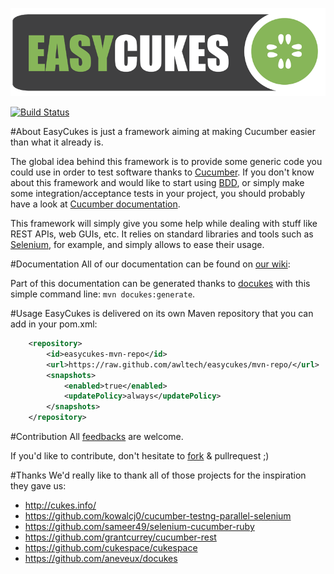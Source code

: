 ![EasyCukes](etc/logo.png)

[![Build Status](https://travis-ci.org/aneveux/easycukes.svg)](https://travis-ci.org/aneveux/easycukes)

#About
EasyCukes is just a framework aiming at making Cucumber easier than what it already is.

The global idea behind this framework is to provide some generic code you could use in order to test software thanks to [Cucumber](http://cukes.info/). If you don't know about this framework and would like to start using [BDD](https://en.wikipedia.org/wiki/Behavior-driven_development), or simply make some integration/acceptance tests in your project, you should probably have a look at [Cucumber documentation](https://github.com/cucumber/cucumber/wiki).

This framework will simply give you some help while dealing with stuff like REST APIs, web GUIs, etc. It relies on standard libraries and tools such as [Selenium](http://docs.seleniumhq.org/), for example, and simply allows to ease their usage.

#Documentation
All of our documentation can be found on [our wiki](https://github.com/awltech/easycukes/wiki):

Part of this documentation can be generated thanks to [docukes](https://github.com/aneveux/docukes) with this simple command line: `mvn docukes:generate`.

#Usage
EasyCukes is delivered on its own Maven repository that you can add in your pom.xml:

```xml
    <repository>
        <id>easycukes-mvn-repo</id>
        <url>https://raw.github.com/awltech/easycukes/mvn-repo/</url>
        <snapshots>
            <enabled>true</enabled>
            <updatePolicy>always</updatePolicy>
        </snapshots>
    </repository>
```

#Contribution
All [feedbacks](https://github.com/awltech/easycukes/issues) are welcome.

If you'd like to contribute, don't hesitate to [fork](https://github.com/awltech/easycukes/fork) & pullrequest ;)

#Thanks
We'd really like to thank all of those projects for the inspiration they gave us:
- http://cukes.info/
- https://github.com/kowalcj0/cucumber-testng-parallel-selenium
- https://github.com/sameer49/selenium-cucumber-ruby
- https://github.com/grantcurrey/cucumber-rest
- https://github.com/cukespace/cukespace
- https://github.com/aneveux/docukes
